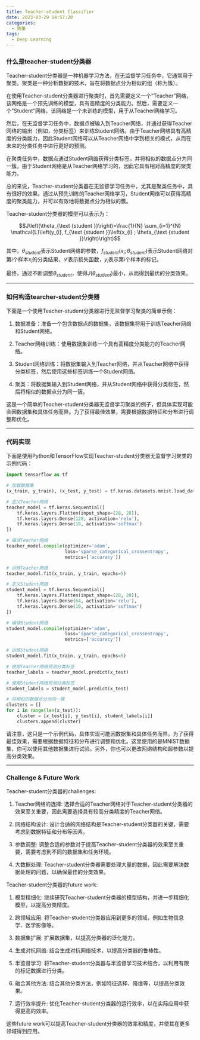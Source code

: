 ```yaml
---
title: Teacher-student Classifier
date: 2023-03-29 14:57:20
categories:
  - 随筆
tags:
  - Deep Learning
---
```

<head>
    <script src="https://cdn.mathjax.org/mathjax/latest/MathJax.js?config=TeX-AMS-MML_HTMLorMML" type="text/javascript"></script>
    <script type="text/x-mathjax-config">
        MathJax.Hub.Config({
            tex2jax: {
            skipTags: ['script', 'noscript', 'style', 'textarea', 'pre'],
            inlineMath: [['$','$']]
            }
        });
    </script>
</head>

### 什么是teacher-student分类器

Teacher-student分类器是一种机器学习方法，在无监督学习任务中，它通常用于聚类。聚类是一种分析数据的技术，旨在将数据点分为相似的组（称为簇）。
<!-- more --> 
在使用Teacher-student分类器进行聚类时，首先需要定义一个“Teacher”网络，该网络是一个预先训练的模型，具有高精度的分类能力。然后，需要定义一个“Student”网络，该网络是一个未训练的模型，用于从Teacher网络学习。

然后，在无监督学习任务中，数据点被输入到Teacher网络，并通过获得Teacher网络的输出（例如，分类标签）来训练Student网络。由于Teacher网络具有高精度的分类能力，因此Student网络可以从Teacher网络中学到相关的模式，从而在未来的分类任务中进行更好的预测。

在聚类任务中，数据点通过Student网络获得分类标签，并将相似的数据点分为同一簇。由于Student网络是从Teacher网络学习的，因此它具有相对高精度的聚类能力。

总的来说，Teacher-student分类器在无监督学习任务中，尤其是聚类任务中，具有很好的效果。通过从预先训练的Teacher网络学习，Student网络可以获得高精度的聚类能力，并可以有效地将数据点分为相似的簇。

<!-- 但是，需要注意的是，Teacher网络的训练和选择是至关重要的。如果Teacher网络具有低精度的分类能力，那么Student网络的聚类效果也将受到影响。因此，选择合适的Teacher网络和训练该网络以获得高精度的分类能力是至关重要的。

另外，需要注意的是，Teacher-student分类器的效果受到数据分布和特征的影响。如果数据具有复杂的分布和特征，则Teacher-student分类器可能不太适合，需要采用其他方法。

因此，在使用Teacher-student分类器进行聚类时，需要结合数据特征和分布，以选择合适的Teacher网络，并通过合适的训练和调整来提高分类效果。 -->
Teacher-student分类器的模型可以表示为：

$$J\left(\theta_{\text {student }}\right)=\frac{1}{N} \sum_{i=1}^{N} \mathcal{L}\left(y_{i}, f_{\text {student }}\left(x_{i} ; \theta_{\text {student }}\right)\right)$$

其中，$\theta_{student}$表示Student网络的参数，$f_{student}(x_i;\theta_{student})$表示Student网络对第$i$个样本$x_i$的分类结果，$\mathcal{L}$表示损失函数，$y_i$表示第$i$个样本的标记。

最终，通过不断调整$\theta_{student}$，使得$J(\theta_{student})$最小，从而得到最优的分类效果。

---

### 如何构造tearcher-student分类器

下面是一个使用Teacher-student分类器进行无监督学习聚类的简单示例：
1. 数据准备：准备一个包含数据点的数据集，该数据集将用于训练Teacher网络和Student网络。

2. Teacher网络训练：使用数据集训练一个具有高精度分类能力的Teacher网络。

3. Student网络训练：将数据集输入到Teacher网络，并从Teacher网络中获得分类标签，然后使用这些标签训练一个Student网络。

4. 聚类：将数据集输入到Student网络，并从Student网络中获得分类标签，然后将相似的数据点分为同一簇。

这是一个简单的Teacher-student分类器无监督学习聚类的例子，但具体实现可能会因数据集和具体任务而异。为了获得最佳效果，需要根据数据特征和分布进行调整和优化。

---

### 代码实现

下面是使用Python和TensorFlow实现Teacher-student分类器无监督学习聚类的示例代码：

```python
import tensorflow as tf

# 加载数据集
(x_train, y_train), (x_test, y_test) = tf.keras.datasets.mnist.load_data()

# 定义Teacher网络
teacher_model = tf.keras.Sequential([
    tf.keras.layers.Flatten(input_shape=(28, 28)),
    tf.keras.layers.Dense(128, activation='relu'),
    tf.keras.layers.Dense(10, activation='softmax')
])

# 编译Teacher网络
teacher_model.compile(optimizer='adam',
                      loss='sparse_categorical_crossentropy',
                      metrics=['accuracy'])

# 训练Teacher网络
teacher_model.fit(x_train, y_train, epochs=5)

# 定义Student网络
student_model = tf.keras.Sequential([
    tf.keras.layers.Flatten(input_shape=(28, 28)),
    tf.keras.layers.Dense(64, activation='relu'),
    tf.keras.layers.Dense(10, activation='softmax')
])

# 编译Student网络
student_model.compile(optimizer='adam',
                      loss='sparse_categorical_crossentropy',
                      metrics=['accuracy'])

# 训练Student网络
student_model.fit(x_train, y_train, epochs=5)

# 使用Teacher网络预测分类标签
teacher_labels = teacher_model.predict(x_test)

# 使用Student网络预测分类标签
student_labels = student_model.predict(x_test)

# 将相似的数据点分为同一簇
clusters = []
for i in range(len(x_test)):
    cluster = [x_test[i], y_test[i], student_labels[i]]
    clusters.append(cluster)

```
请注意，这只是一个示例代码，具体实现可能因数据集和具体任务而异。为了获得最佳效果，需要根据数据特征和分布进行调整和优化。这里使用的是MNIST数据集，你可以使用其他数据集进行试验。另外，你也可以更改网络结构和超参数以提高分类效果。

---
### Challenge & Future Work

Teacher-student分类器的challenges:

1. Teacher网络的选择: 选择合适的Teacher网络对于Teacher-student分类器的效果至关重要，因此需要选择具有较高分类精度的Teacher网络。

2. 网络结构设计: 设计合适的网络结构是Teacher-student分类器的关键，需要考虑到数据特征和分布等因素。

3. 参数调整: 调整合适的参数对于提高Teacher-student分类器的效果至关重要，需要考虑到不同的数据集和任务环境。

4. 大数据处理: Teacher-student分类器需要处理大量的数据，因此需要解决数据处理的问题，以确保最佳的分类效果。

Teacher-student分类器的future work:

1. 模型精细化: 继续研究Teacher-student分类器的模型结构，并进一步精细化模型，以提高分类精度。

2. 跨领域应用: 将Teacher-student分类器应用到更多的领域，例如生物信息学、医学影像等。

3. 数据集扩展: 扩展数据集，以提高分类器的泛化能力。

4. 生成对抗网络: 结合生成对抗网络技术，以提高分类器的鲁棒性。

5. 半监督学习: 将Teacher-student分类器与半监督学习技术结合，以利用有限的标记数据进行分类。

6. 融合其他方法: 结合其他分类方法，例如特征选择、降维等，以提高分类效果。

7. 运行效率提升: 优化Teacher-student分类器的运行效率，以在实际应用中获得更高的效率。

这些future work可以提高Teacher-student分类器的效率和精度，并使其在更多领域得到应用。